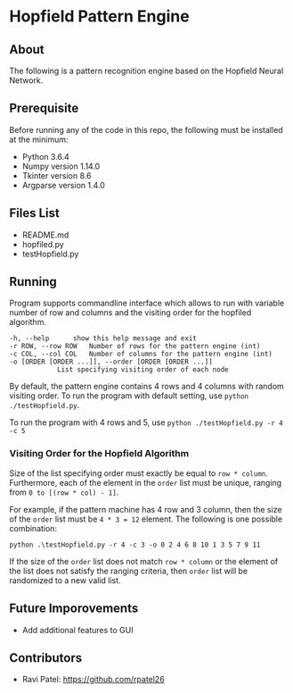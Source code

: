# Hopfield Pattern Engine

## About
The following is a pattern recognition engine based on the Hopfield Neural Network.

## Prerequisite
Before running any of the code in this repo, the following must be installed at the minimum:
* Python 3.6.4
* Numpy version 1.14.0
* Tkinter version 8.6
* Argparse version 1.4.0

## Files List
* README.md
* hopfiled.py
* testHopfield.py

## Running
Program supports commandline interface which allows to run with variable number of row and columns and the visiting order for the hopfiled algorithm.

```
-h, --help		show this help message and exit
-r ROW, --row ROW 	Number of rows for the pattern engine (int)
-c COL, --col COL 	Number of columns for the pattern engine (int)
-o [ORDER [ORDER ...]], --order [ORDER [ORDER ...]]
			List specifying visiting order of each node
```  

By default, the pattern engine contains 4 rows and 4 columns with random visiting order. To run the program with default setting, use `python ./testHopfield.py`.

To run the program with 4 rows and 5, use `python ./testHopfield.py -r 4 -c 5`

### Visiting Order for the Hopfield Algorithm
Size of the list specifying order must exactly be equal to `row * column`. Furthermore, each of the element in the `order` list must be unique, ranging from `0 to [(row * col) - 1]`.

For example, if the pattern machine has 4 row and 3 column, then the size of the `order` list must be `4 * 3 = 12` element. The following is one possible combination:

`python .\testHopfield.py -r 4 -c 3 -o 0 2 4 6 8 10 1 3 5 7 9 11`

If the size of the `order` list does not match `row * column` or the element of the list does not satisfy the ranging criteria, then `order` list will be randomized to a new valid list.

## Future Imporovements
* Add additional features to GUI

## Contributors
* Ravi Patel: https://github.com/rpatel26